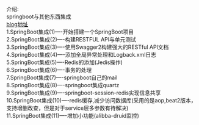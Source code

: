 介绍:<br/>
springboot与其他东西集成<br/>
<a href="http://kyrene.me">blog地址</a><br/>
1.SpringBoot集成(1)—-开始搭建一个SpringBoot项目<br/>
2.SpringBoot集成(2)—-构建RESTFUL API与单元测试<br/>
3.SpringBoot集成(3)—-使用Swagger2构建强大的RESTful API文档<br/>
4.SpringBoot集成(4)—-添加全局异常处理和Logback.xml日志<br/>
5.SpringBoot集成(5)—-Redis的添加(Jedis操作)<br/>
6.SpringBoot集成(6)—-事务的处理<br/>
7.SpringBoot集成(7)—-springboot自己的mail<br/>
8.SpringBoot集成(8)—-springboot集成quartz<br/>
9.SpringBoot集成(9)—-springboot-session-redis实现信息共享<br/>
10.SpringBoot集成(10)—-redis缓存,减少访问数据库(采用的是aop,beat2版本，支持增删改查，但是对于service层多参数有待解决)<br/>
11.SpringBoot集成(11)—-增加小功能(alibba-druid监控)<br/>